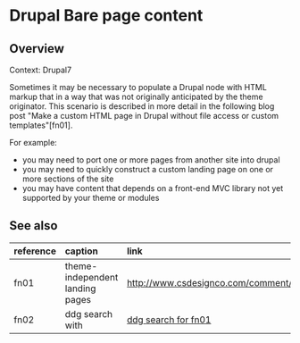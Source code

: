 # Drupal Bare page content 


## Overview

Context: Drupal7

Sometimes it may be necessary to populate a Drupal node with HTML markup that in a way that was not originally anticipated by the theme originator. This scenario is described in more detail in the following blog post "Make a custom HTML page in Drupal without file access or custom templates"[fn01].

For example:

* you may need to port one or more pages from another site into drupal
* you may need to quickly construct a custom landing page on one or more sections of the site
* you may have content that depends on a front-end MVC library not yet supported by your theme or modules
 



## See also

|reference| caption | link |
|:--------|:---------|:------|
|fn01     | theme-independent landing pages | http://www.csdesignco.com/comment/990 |
|fn02     | ddg search with | [ddg search for fn01](https://duckduckgo.com/?q=%22Make+a+custom+HTML+page+in+Drupal+without+file+access+or+custom+templates%22) |
